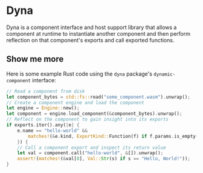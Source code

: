 # Dyna

Dyna is a component interface and host support library that allows a component at runtime to instantiate another component and then perform reflection on that component's exports and call exported functions. 

## Show me more

Here is some example Rust code using the `dyna` package's `dynamic-component` interface:

```rust
// Read a component from disk
let component_bytes = std::fs::read("some_component.wasm").unwrap();
// Create a component engine and load the component
let engine = Engine::new();
let component = engine.load_component(&component_bytes).unwrap();
// Reflect on the component to gain insight into its exports
if exports.iter().any(|e| {
    e.name == "hello-world" && 
        matches!(&e.kind, ExportKind::Function(f) if f.params.is_empty())
    }) {
    // Call a component export and inspect its return value
    let val = component.call("hello-world", &[]).unwrap();
    assert!(matches!(&val[0], Val::Str(s) if s == "Hello, World!"));
}
```
